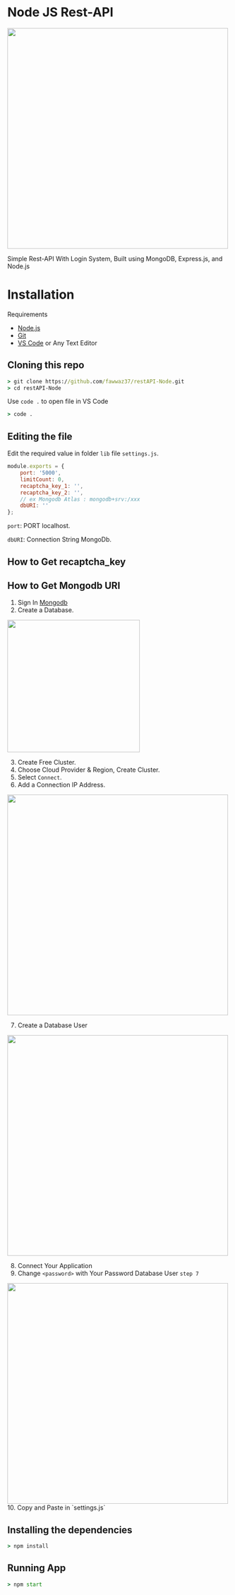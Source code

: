 # **Node JS Rest-API**

<img src="https://i.postimg.cc/KjqrWcc2/zekais-api.png" width="500">

Simple Rest-API With Login System, Built using MongoDB, Express.js, and Node.js

# Installation

Requirements
* [Node.js](https://nodejs.org/en/)
* [Git](https://git-scm.com/downloads)
* [VS Code](https://code.visualstudio.com/download) or Any Text Editor

## Cloning this repo
```cmd
> git clone https://github.com/fawwaz37/restAPI-Node.git
> cd restAPI-Node
```
Use `code .` to open file in VS Code
```cmd
> code .
```

## Editing the file
Edit the required value in folder `lib` file `settings.js`.

```js
module.exports = {
    port: '5000',
    limitCount: 0,
    recaptcha_key_1: '',
    recaptcha_key_2: '',
    // ex Mongodb Atlas : mongodb+srv:/xxx
    dbURI: ''
};
```

`port`: PORT localhost.

`dbURI`: Connection String MongoDb. 

## How to Get recaptcha_key


## How to Get Mongodb URI
1. Sign In [Mongodb](https://www.mongodb.com/)
2. Create a Database.
<img src="https://i.postimg.cc/R0D16X3C/1.png" width="300">

3. Create Free Cluster.
4. Choose Cloud Provider & Region, Create Cluster.
5. Select `Connect`.
6. Add a Connection IP Address.
<img src="https://i.postimg.cc/gk1H2MZY/5-1.png" width="500">

7. Create a Database User
<img src="https://i.postimg.cc/T1zCLGPc/5-2.png" width="500">

8. Connect Your Application
9. Change `<password>` with Your Password Database User `step 7`
<img src="https://i.postimg.cc/6pW4wgW2/db.png" width="500">
10. Copy and Paste in `settings.js`



## Installing the dependencies
```cmd
> npm install
```

## Running App
```cmd
> npm start
```

